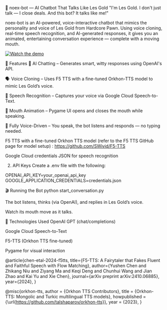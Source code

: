 💸 noex-bot — AI Chatbot That Talks Like Les Gold
"I'm Les Gold. I don't just talk — I close deals. And this bot? It talks like me!"

noex-bot is an AI-powered, voice-interactive chatbot that mimics the personality and voice of Les Gold from Hardcore Pawn. Using voice cloning, real-time speech recognition, and AI-generated responses, it gives you an animated, entertaining conversation experience — complete with a moving mouth.

[![Watch the demo](https://img.youtube.com/vi/i2vuju0tkIg/0.jpg)](https://www.youtube.com/watch?v=i2vuju0tkIg)

🚀 Features
🧠 AI Chatting – Generates smart, witty responses using OpenAI's API.

🗣️ Voice Cloning – Uses F5 TTS with a fine-tuned Orkhon-TTS model to mimic Les Gold’s voice.

🧏 Speech Recognition – Captures your voice via Google Cloud Speech-to-Text.

👄 Mouth Animation – Pygame UI opens and closes the mouth while speaking.

🎤 Fully Voice-Driven – You speak, the bot listens and responds — no typing needed.


F5 TTS with a fine-tuned Orkhon TTS model
(refer to the F5 TTS GitHub page for model setup) : https://github.com/SWivid/F5-TTS

Google Cloud credentials JSON for speech recognition

2. API Keys
Create a .env file with the following:

OPENAI_API_KEY=your_openai_api_key
GOOGLE_APPLICATION_CREDENTIALS=credentials.json

🎬 Running the Bot
python start_conversation.py

The bot listens, thinks (via OpenAI), and replies in Les Gold’s voice.

Watch its mouth move as it talks.

🧠 Technologies Used
OpenAI GPT (chat/completions)

Google Cloud Speech-to-Text

F5-TTS (Orkhon TTS fine-tuned)

Pygame for visual interaction

@article{chen-etal-2024-f5tts,
  title={F5-TTS: A Fairytaler that Fakes Fluent and Faithful Speech with Flow Matching}, 
  author={Yushen Chen and Zhikang Niu and Ziyang Ma and Keqi Deng and Chunhui Wang and Jian Zhao and Kai Yu and Xie Chen},
  journal={arXiv preprint arXiv:2410.06885},
  year={2024},
}

@misc{orkhon-tts,
  author = {Orkhon TTS Contributors},
  title = {Orkhon-TTS: Mongolic and Turkic multilingual TTS models},
  howpublished = {\url{https://github.com/talshaparov/orkhon-tts}},
  year = {2023},
}
